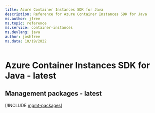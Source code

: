 ```yaml
---
title: Azure Container Instances SDK for Java
description: Reference for Azure Container Instances SDK for Java
ms.author: jfree
ms.topic: reference
ms.service: container-instances
ms.devlang: java
author: joshfree
ms.data: 10/19/2022
---
```

# Azure Container Instances SDK for Java - latest

## Management packages - latest
[!INCLUDE [mgmt-packages](container-instances-mgmt-index.md)]